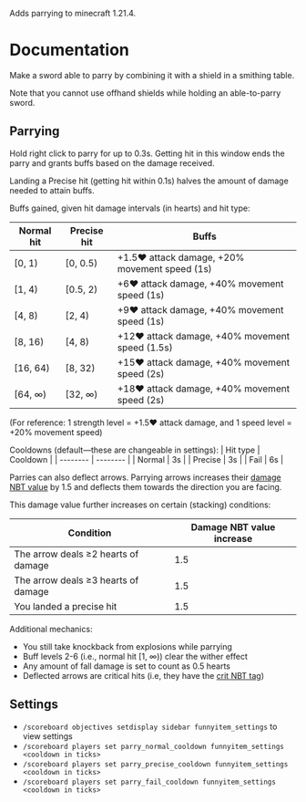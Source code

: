 Adds parrying to minecraft 1.21.4.

# Documentation

Make a sword able to parry by combining it with a shield in a smithing table.

Note that you cannot use offhand shields while holding an able-to-parry sword.

## Parrying

Hold right click to parry for up to 0.3s. Getting hit in this window ends the parry
and grants buffs based on the damage received.

Landing a Precise hit (getting hit within 0.1s) halves the amount of damage needed
to attain buffs.

Buffs gained, given hit damage intervals (in hearts) and hit type: 

| Normal hit | Precise hit | Buffs |
| ---------- | ----------- | ----- |
| [0, 1) | [0, 0.5) | +1.5❤️ attack damage, +20% movement speed (1s) |
| [1, 4) | [0.5, 2) | +6❤️ attack damage, +40% movement speed (1s) |
| [4, 8) | [2, 4) | +9❤️ attack damage, +40% movement speed (1s) |
| [8, 16) | [4, 8) | +12❤️ attack damage, +40% movement speed (1.5s) |
| [16, 64) | [8, 32) | +15❤️ attack damage, +40% movement speed (2s) |
| [64, ∞) | [32, ∞) | +18❤️ attack damage, +40% movement speed (2s) |

(For reference: 1 strength level = +1.5❤️ attack damage, and 1 speed level = +20% movement speed)

Cooldowns (default—these are changeable in settings):
| Hit type | Cooldown |
| -------- | -------- |
| Normal   | 3s       |
| Precise  | 3s       |
| Fail     | 6s       |

Parries can also deflect arrows.
Parrying arrows increases their [damage NBT value](https://minecraft.wiki/w/Arrow#Damage)
by 1.5 and deflects them towards the direction you are facing.

This damage value further increases on certain (stacking) conditions:

| Condition | Damage NBT value increase |
| --------- | ------------------------- |
| The arrow deals ≥2 hearts of damage | 1.5 |
| The arrow deals ≥3 hearts of damage | 1.5 |
| You landed a precise hit | 1.5 |

Additional mechanics:
- You still take knockback from explosions while parrying
- Buff levels 2-6 (i.e., normal hit [1, ∞)) clear the wither effect
- Any amount of fall damage is set to count as 0.5 hearts
- Deflected arrows are critical hits (i.e, they have the [crit NBT tag](https://minecraft.wiki/w/Arrow#Damage))

## Settings

- `/scoreboard objectives setdisplay sidebar funnyitem_settings` to view settings
- `/scoreboard players set parry_normal_cooldown funnyitem_settings <cooldown in ticks>`
- `/scoreboard players set parry_precise_cooldown funnyitem_settings <cooldown in ticks>`
- `/scoreboard players set parry_fail_cooldown funnyitem_settings <cooldown in ticks>`

